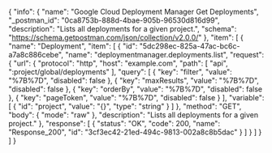 {
  "info": {
    "name": "Google Cloud Deployment Manager Get Deployments",
    "_postman_id": "0ca8753b-888d-4bae-905b-96530d816d99",
    "description": "Lists all deployments for a given project.",
    "schema": "https://schema.getpostman.com/json/collection/v2.0.0/"
  },
  "item": [
    {
      "name": "Deployment",
      "item": [
        {
          "id": "5dc298ec-825a-47ac-bc6c-a7a8c886cebe",
          "name": "deploymentmanager.deployments.list",
          "request": {
            "url": {
              "protocol": "http",
              "host": "example.com",
              "path": [
                "api",
                ":project/global/deployments"
              ],
              "query": [
                {
                  "key": "filter",
                  "value": "%7B%7D",
                  "disabled": false
                },
                {
                  "key": "maxResults",
                  "value": "%7B%7D",
                  "disabled": false
                },
                {
                  "key": "orderBy",
                  "value": "%7B%7D",
                  "disabled": false
                },
                {
                  "key": "pageToken",
                  "value": "%7B%7D",
                  "disabled": false
                }
              ],
              "variable": [
                {
                  "id": "project",
                  "value": "{}",
                  "type": "string"
                }
              ]
            },
            "method": "GET",
            "body": {
              "mode": "raw"
            },
            "description": "Lists all deployments for a given project."
          },
          "response": [
            {
              "status": "OK",
              "code": 200,
              "name": "Response_200",
              "id": "3cf3ec42-21ed-494c-9813-002a8c8b5dac"
            }
          ]
        }
      ]
    }
  ]
}